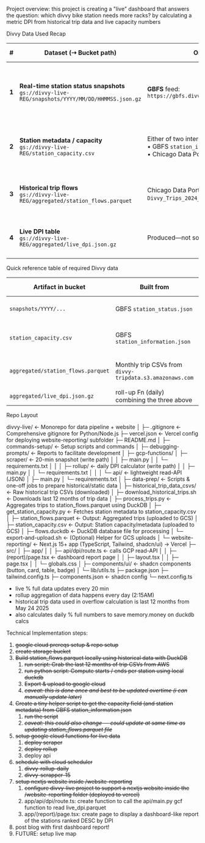 Project overview: this project is creating a "live" dashboard that answers the question: which divvy bike station needs more racks? by calculating a metric DPI from historical trip data and live capacity numbers


Divvy Data Used Recap

| #     | Dataset (⇢ Bucket path)                                                                               | Original source & endpoint                                                                                                                             | Who grabs it                                        | Fields you actually use                                                                | How it feeds the DPI metric                                                                                                            |
| ----- | ----------------------------------------------------------------------------------------------------- | ------------------------------------------------------------------------------------------------------------------------------------------------------ | --------------------------------------------------- | -------------------------------------------------------------------------------------- | -------------------------------------------------------------------------------------------------------------------------------------- |
| **1** | **Real-time station status snapshots**  <br>`gs://divvy-live-REG/snapshots/YYYY/MM/DD/HHMMSS.json.gz` | **GBFS** feed: <br>`https://gbfs.divvybikes.com/gbfs/en/station_status.json`                                                                           | **scraper Cloud Function** <br>(runs every 20 min)  | `station_id`  <br>`num_docks_available`  <br>`is_returning`                            | 1. For each snapshot, `is_full = num_docks_available == 0 AND is_returning`. <br>2. Daily roll-up averages `is_full` ⇒ **% time full** |
| **2** | **Station metadata / capacity**  <br>`gs://divvy-live-REG/station_capacity.csv`                       | Either of two interchangeable sources: <br>• GBFS `station_information.json` (*capacity field*) <br>• Chicago Data Portal "Divvy Bicycle Stations" CSV | **one-off manual download** (or tiny helper script) | `station_id`  <br>`capacity` (dock count)  <br>`lat`, `lon`, `name`                    | *Divisor* in `overflow_per_dock = (ends − starts) / capacity`                                                                          |
| **3** | **Historical trip flows**  <br>`gs://divvy-live-REG/aggregated/station_flows.parquet`                 | Chicago Data Portal monthly files: <br>`Divvy_Trips_2024_MM.csv` (…2023, 2022)                                                                         | **local DuckDB notebook** (run once)                | `start_station_id`, `end_station_id` → aggregated to: <br>`starts`, `ends` per station | 1. Computes **net overflow** `(ends − starts)` <br>2. Roll-up divides by capacity ⇒ overflow / dock                                    |
| **4** | **Live DPI table**  <br>`gs://divvy-live-REG/aggregated/live_dpi.json.gz`                             | Produced—not sourced—by your roll-up function                                                                                                          | **rollup Cloud Function** (daily)                   | `station_id`, `overflow_per_dock`, `pct_full`, `dpi` (product)                         | Exposed to dashboard via read-API; drives "top-stations" table & map                                                                   |


Quick reference table of required Divvy data

| Artifact in bucket                 | Built from                                               | Grabbed by                      | Used for         |
| ---------------------------------- | -------------------------------------------------------- | ------------------------------- | ---------------- |
| `snapshots/YYYY/...`               | GBFS `station_status.json`                               | **scraper Fn** (20 min)         | % Time Full      |
| `station_capacity.csv`             | GBFS `station_information.json`                          | one-off helper script (monthly) | capacity divisor |
| `aggregated/station_flows.parquet` | Monthly trip CSVs from `divvy-tripdata.s3.amazonaws.com` | local DuckDB job (once)         | net overflow     |
| `aggregated/live_dpi.json.gz`      | roll-up Fn (daily) combining the three above             | —                               | dashboard feed   |





Repo Layout

divvy-live/                      ← Monorepo for data pipeline + website
│
├─ .gitignore                    ← Comprehensive gitignore for Python/Node.js
├─ vercel.json                   ← Vercel config for deploying website-reporting/ subfolder
├─ README.md
│
├─ commands-setup/               ← Setup scripts and commands
│
├─ debugging-prompts/            ← Reports to facilitate development
│
├─ gcp-functions/
│   ├─ scraper/                  ← 20-min snapshot (write path)
│   │   ├─ main.py
│   │   └─ requirements.txt
│   │
│   ├─ rollup/                   ← daily DPI calculator (write path)
│   │   ├─ main.py
│   │   └─ requirements.txt
│   │
│   └─ api/                      ← lightweight read-API (JSON)
│       ├─ main.py
│       └─ requirements.txt
│
├─ data-prep/                    ← Scripts & one-off jobs to prepare historical/static data
│   ├─ historical_trip_data_csvs/  ← Raw historical trip CSVs (downloaded)
│   ├─ download_historical_trips.sh ← Downloads last 12 months of trip data
│   ├─ process_trips.py             ← Aggregates trips to station_flows.parquet using DuckDB
│   ├─ get_station_capacity.py      ← Fetches station metadata to station_capacity.csv
│   ├─ station_flows.parquet        ← Output: Aggregated trips (uploaded to GCS)
│   ├─ station_capacity.csv         ← Output: Station capacity/metadata (uploaded to GCS)
│   ├─ flows.duckdb                 ← DuckDB database file for processing
│   └─ export-and-upload.sh         ← (Optional) Helper for GCS uploads
│
└─ website-reporting/            ← Next.js 15+ app (TypeScript, Tailwind, shadcn/ui) → Vercel
    ├─ src/
    │   ├─ app/
    │   │   ├─ api/dpi/route.ts     ← calls GCP read-API
    │   │   ├─ (report)/page.tsx    ← dashboard report page
    │   │   ├─ layout.tsx
    │   │   ├─ page.tsx
    │   │   └─ globals.css
    │   ├─ components/ui/           ← shadcn components (button, card, table, badge)
    │   └─ lib/utils.ts
    ├─ package.json
    ├─ tailwind.config.ts
    ├─ components.json              ← shadcn config
    └─ next.config.ts




- live % full data updates every 20 min
- rollup aggregation of data happens every day (2:15AM)
- historical trip data used in overflow calculation is last 12 months from May 24 2025
- also calculates daily % full numbers to save memory.money on duckdb calcs




Technical Implementation steps:

1. ~~google cloud prereqs setup & repo setup~~
2. ~~create storage bucket~~
3. ~~Build station_flows.parquet locally using historical data with DuckDB~~
    1. ~~run script: Grab the last 12 months of trip CSVs from AWS~~
    2. ~~run python script: Compute starts / ends per station using local duckdb~~
    3. ~~Export & upload to google cloud~~
    4. *~~caveat: this is done once and best to be updated overtime (i can manually update later)~~*
4. ~~Create a tiny helper script to get the capacity field (and station metadata) from GBFS station_information.json~~
    1. ~~run the script~~
    2. *~~caveat: this could also change — could update at same time as updating station_flows.parquet file~~*
5. ~~setup google cloud functions for live data~~
    1. ~~deploy scraper~~
    2. ~~deploy rollup~~
    3. deploy api
6. ~~schedule with cloud scheduler~~
    1. ~~divvy-rollup-daily~~
    2. ~~divvy-scrapper-15~~
7. ~~setup nextjs website inside /website-reporting~~
    1. ~~configure divvy-live project to support a nextjs website inside the /website-reporting folder (deployed to vercel)~~
    2. app/api/dpi/route.ts: create function to call the api/main.py gcf function to read live_dpi.parquet
    3. app/(report)/page.tsx: create page to display a dashboard-like report of the stations ranked DESC by DPI
8. post blog with first dashboard report!
9. FUTURE: setup live map